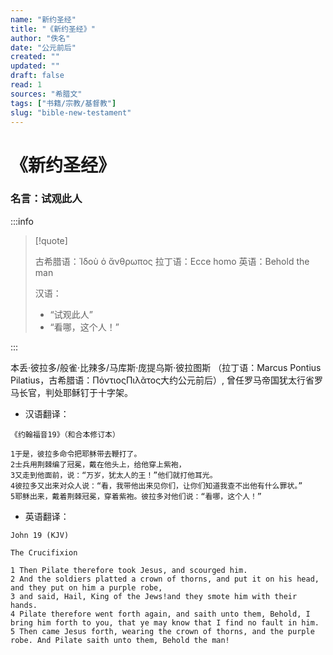 ```yaml
---
name: "新约圣经"
title: "《新约圣经》"
author: "佚名"
date: "公元前后"
created: ""
updated: ""
draft: false
read: 1
sources: "希腊文"
tags: ["书籍/宗教/基督教"]
slug: "bible-new-testament"
---
```


# 《新约圣经》

### 名言：试观此人

:::info

> [!quote]
> 
> 古希腊语：Ἰδοὺ ὁ ἄνθρωπος
> 拉丁语：Ecce homo
> 英语：Behold the man
> 
> 汉语：
> - “试观此人”
> - “看哪，这个人！”

:::

本丢·彼拉多/般雀·比辣多/马库斯·庞提乌斯·彼拉图斯
（拉丁语：Marcus Pontius Pilatius，古希腊语：ΠόντιοςΠιλᾶτος大约公元前后）,
曾任罗马帝国犹太行省罗马长官，判处耶稣钉于十字架。

* 汉语翻译：
```
《约翰福音19》（和合本修订本）

1于是，彼拉多命令把耶稣带去鞭打了。
2士兵用荆棘编了冠冕，戴在他头上，给他穿上紫袍，
3又走到他面前，说：“万岁，犹太人的王！”他们就打他耳光。
4彼拉多又出来对众人说：“看，我带他出来见你们，让你们知道我查不出他有什么罪状。”
5耶稣出来，戴着荆棘冠冕，穿着紫袍。彼拉多对他们说：“看哪，这个人！”
```

* 英语翻译：
```
John 19 (KJV)

The Crucifixion

1 Then Pilate therefore took Jesus, and scourged him.
2 And the soldiers platted a crown of thorns, and put it on his head, and they put on him a purple robe,
3 and said, Hail, King of the Jews!and they smote him with their hands.
4 Pilate therefore went forth again, and saith unto them, Behold, I bring him forth to you, that ye may know that I find no fault in him.
5 Then came Jesus forth, wearing the crown of thorns, and the purple robe. And Pilate saith unto them, Behold the man!
```
